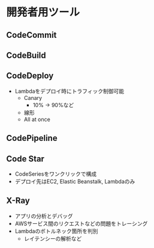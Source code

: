 # 開発者用ツール

## CodeCommit

## CodeBuild

## CodeDeploy

- Lambdaをデプロイ時にトラフィック制御可能
  - Canary
    - 10% -> 90%など
  - 線形
  - All at once

## CodePipeline

## Code Star

- CodeSeriesをワンクリックで構成
- デプロイ先はEC2, Elastic Beanstalk, Lambdaのみ

## X-Ray

- アプリの分析とデバッグ
- AWSサービス間のリクエストなどの問題をトレーシング
- Lambdaのボトルネック箇所を判別
  - レイテンシーの解析など
